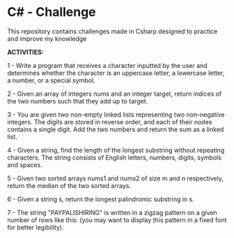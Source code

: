 # C# - Challenge

This repository contains challenges made in Csharp designed to practice and improve my knowledge

**ACTIVITIES:**

  1 - Write a program that receives a character inputted by the user and determines whether the character is an uppercase letter, a lowercase letter, a number, or a special symbol.
  
  2 - Given an array of integers nums and an integer target, return indices of the two numbers such that they add up to target.
  
  3 - You are given two non-empty linked lists representing two non-negative integers. The digits are stored in reverse order, and each of their nodes contains a single digit. Add the two numbers and return the sum as a linked list.

  4 - Given a string, find the length of the longest substring without repeating characters. The string consists of English letters, numbers, digits, symbols and spaces.

  5 - Given two sorted arrays nums1 and nums2 of size m and n respectively, return the median of the two sorted arrays.

  6 - Given a string s, return the longest palindromic substring in s.

  7 - The string "PAYPALISHIRING" is written in a zigzag pattern on a given number of rows like this: (you may want to display this pattern in a fixed font for better legibility).
